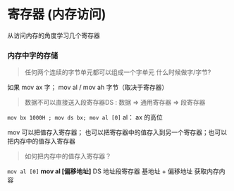 # 寄存器 (内存访问)

从访问内存的角度学习几个寄存器


### 内存中字的存储

> 任何两个连续的字节单元都可以组成一个字单元 什么时候做字/字节?

如果 mov ax 字； mov al / mov ah 字节（取决于寄存器）




> 数据不可以直接送入段寄存器DS  : 数据 => 通用寄存器 => 段寄存器

`mov bx 1000H ; mov ds bx; mov al [0]`   al： ax 的高位

mov 可以把值存入寄存器； 也可以把寄存器中的值存入到另一个寄存器；也可以把内存中的值存入寄存器

> 如何把内存中的值存入寄存器？

`mov al [0]` **mov al [偏移地址]**
DS 地址段寄存器 基地址 + 偏移地址 获取内存内容
	